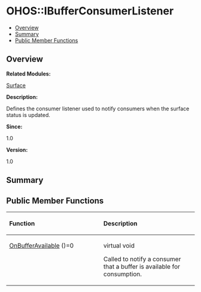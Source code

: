 # OHOS::IBufferConsumerListener<a name="ZH-CN_TOPIC_0000001054918171"></a>

-   [Overview](#section914293729165633)
-   [Summary](#section127558488165633)
-   [Public Member Functions](#pub-methods)

## **Overview**<a name="section914293729165633"></a>

**Related Modules:**

[Surface](Surface.md)

**Description:**

Defines the consumer listener used to notify consumers when the surface status is updated. 

**Since:**

1.0

**Version:**

1.0

## **Summary**<a name="section127558488165633"></a>

## Public Member Functions<a name="pub-methods"></a>

<a name="table905186312165633"></a>
<table><thead align="left"><tr id="row876429938165633"><th class="cellrowborder" valign="top" width="50%" id="mcps1.1.3.1.1"><p id="p51831197165633"><a name="p51831197165633"></a><a name="p51831197165633"></a>Function</p>
</th>
<th class="cellrowborder" valign="top" width="50%" id="mcps1.1.3.1.2"><p id="p1728885295165633"><a name="p1728885295165633"></a><a name="p1728885295165633"></a>Description</p>
</th>
</tr>
</thead>
<tbody><tr id="row184185305165633"><td class="cellrowborder" valign="top" width="50%" headers="mcps1.1.3.1.1 "><p id="p1315640136165633"><a name="p1315640136165633"></a><a name="p1315640136165633"></a><a href="Surface.md#ga9a99aa36b37197b2ca409b8f4e7335c7">OnBufferAvailable</a> ()=0</p>
</td>
<td class="cellrowborder" valign="top" width="50%" headers="mcps1.1.3.1.2 "><p id="p1186826458165633"><a name="p1186826458165633"></a><a name="p1186826458165633"></a>virtual void </p>
<p id="p470394638165633"><a name="p470394638165633"></a><a name="p470394638165633"></a>Called to notify a consumer that a buffer is available for consumption. </p>
</td>
</tr>
</tbody>
</table>

